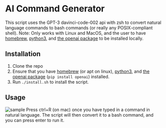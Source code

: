 # AI Command Generator

This script uses the GPT-3 davinci-code-002 api with zsh to convert natural language commands to bash commands (or really any POSIX-compliant shell).
Note: Only works with Linux and MacOS, and the user to have [homebrew](https://brew.sh/), [python3](https://www.python.org/downloads/), and [the openai package](https://pypi.org/project/openai/) to be installed locally.

## Installation

1. Clone the repo
2. Ensure that you have [homebrew](https://brew.sh/) (or apt on linux), [python3](https://www.python.org/downloads/), and [the openai package](https://pypi.org/project/openai/) (`pip install openai`) installed.
3. Run `./install.sh` to install the script.

## Usage

![sample](https://i.imgur.com/TrB8sCh.gif)
Press ctrl+R (on mac) once you have typed in a command in natural language. The script will then convert it to a bash command, and you can press enter to run it.